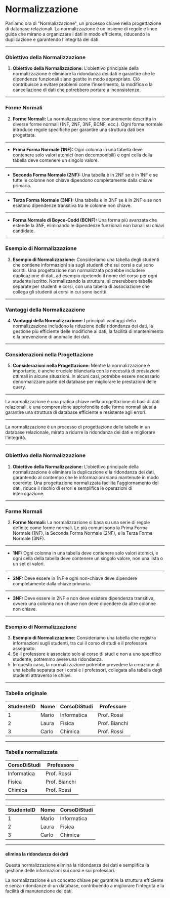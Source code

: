 # Normalizzazione

Parliamo ora di "Normalizzazione", un processo chiave nella progettazione di database relazionali. La normalizzazione è un insieme di regole e linee guida che mirano a organizzare i dati in modo efficiente, riducendo la duplicazione e garantendo l'integrità dei dati.

---

### Obiettivo della Normalizzazione

1. **Obiettivo della Normalizzazione:** L'obiettivo principale della normalizzazione è eliminare la ridondanza dei dati e garantire che le dipendenze funzionali siano gestite in modo appropriato. Ciò contribuisce a evitare problemi come l'inserimento, la modifica o la cancellazione di dati che potrebbero portare a inconsistenze.

---

### Forme Normali

2. **Forme Normali:** La normalizzazione viene comunemente descritta in diverse forme normali (1NF, 2NF, 3NF, BCNF, ecc.). Ogni forma normale introduce regole specifiche per garantire una struttura dati ben progettata.


---

   - **Prima Forma Normale (1NF):** Ogni colonna in una tabella deve contenere solo valori atomici (non decomponibili) e ogni cella della tabella deve contenere un singolo valore.
   

---

   - **Seconda Forma Normale (2NF):** Una tabella è in 2NF se è in 1NF e se tutte le colonne non chiave dipendono completamente dalla chiave primaria.


---

   - **Terza Forma Normale (3NF):** Una tabella è in 3NF se è in 2NF e se non esistono dipendenze transitiva tra le colonne non chiave.


---

   - **Forma Normale di Boyce-Codd (BCNF):** Una forma più avanzata che estende la 3NF, eliminando le dipendenze funzionali non banali su chiavi candidate.

---

### Esempio di Normalizzazione

3. **Esempio di Normalizzazione:** Consideriamo una tabella degli studenti che contiene informazioni sia sugli studenti che sui corsi a cui sono iscritti. Una progettazione non normalizzata potrebbe includere duplicazione di dati, ad esempio ripetendo il nome del corso per ogni studente iscritto. Normalizzando la struttura, si creerebbero tabelle separate per studenti e corsi, con una tabella di associazione che collega gli studenti ai corsi in cui sono iscritti.

---

### Vantaggi della Normalizzazione

4. **Vantaggi della Normalizzazione:** I principali vantaggi della normalizzazione includono la riduzione della ridondanza dei dati, la gestione più efficiente delle modifiche ai dati, la facilità di mantenimento e la prevenzione di anomalie dei dati.

---

### Considerazioni nella Progettazione

5. **Considerazioni nella Progettazione:** Mentre la normalizzazione è importante, è anche cruciale bilanciarla con la necessità di prestazioni ottimali in alcune situazioni. In alcuni casi, potrebbe essere necessario denormalizzare parte del database per migliorare le prestazioni delle query.


---

La normalizzazione è una pratica chiave nella progettazione di basi di dati relazionali, e una comprensione approfondita delle forme normali aiuta a garantire una struttura di database efficiente e resistente agli errori.

---

La normalizzazione è un processo di progettazione delle tabelle in un database relazionale, mirato a ridurre la ridondanza dei dati e migliorare l'integrità.

---

### Obiettivo della Normalizzazione

1. **Obiettivo della Normalizzazione:** L'obiettivo principale della normalizzazione è eliminare la duplicazione e la ridondanza dei dati, garantendo al contempo che le informazioni siano mantenute in modo coerente. Una progettazione normalizzata facilita l'aggiornamento dei dati, riduce il rischio di errori e semplifica le operazioni di interrogazione.

---

### Forme Normali

2. **Forme Normali:** La normalizzazione si basa su una serie di regole definite come forme normali. Le più comuni sono la Prima Forma Normale (1NF), la Seconda Forma Normale (2NF), e la Terza Forma Normale (3NF).


---

   - **1NF:** Ogni colonna in una tabella deve contenere solo valori atomici, e ogni cella della tabella deve contenere un singolo valore, non una lista o un set di valori.


---

   - **2NF:** Deve essere in 1NF e ogni non-chiave deve dipendere completamente dalla chiave primaria.


---

   - **3NF:** Deve essere in 2NF e non deve esistere dipendenza transitiva, ovvero una colonna non chiave non deve dipendere da altre colonne non chiave.

---

### Esempio di Normalizzazione

3. **Esempio di Normalizzazione:** Consideriamo una tabella che registra informazioni sugli studenti, tra cui il corso di studi e il professore assegnato. 
4. Se il professore è associato solo al corso di studi e non a uno specifico studente, potremmo avere una ridondanza. 
5. In questo caso, la normalizzazione potrebbe prevedere la creazione di una tabella separata per i corsi e i professori, collegata alla tabella degli studenti attraverso le chiavi.

---

### Tabella originale

| StudenteID | Nome    | CorsoDiStudi | Professore     |
|------------|---------|--------------|----------------|
| 1          | Mario   | Informatica  | Prof. Rossi    |
| 2          | Laura   | Fisica       | Prof. Bianchi  |
| 3          | Carlo   | Chimica       | Prof. Rossi    |

---

### Tabella normalizzata

| CorsoDiStudi | Professore     |
|--------------|----------------|
| Informatica  | Prof. Rossi    |
| Fisica       | Prof. Bianchi  |
| Chimica      | Prof. Rossi    |

---


| StudenteID | Nome  | CorsoDiStudi |
|------------|-------|--------------|
| 1          | Mario | Informatica  |
| 2          | Laura | Fisica       |
| 3          | Carlo | Chimica      |

---

#### elimina la ridondanza dei dati

Questa normalizzazione elimina la ridondanza dei dati e semplifica la gestione delle informazioni sui corsi e sui professori.

La normalizzazione è un concetto chiave per garantire la struttura efficiente e senza ridondanze di un database, contribuendo a migliorare l'integrità e la facilità di manutenzione dei dati.
